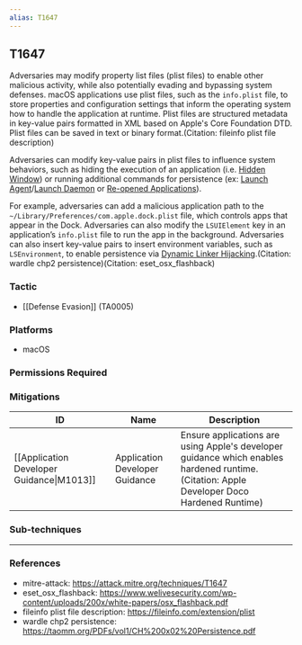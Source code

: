 ```yaml
---
alias: T1647
---
```


## T1647

Adversaries may modify property list files (plist files) to enable other malicious activity, while also potentially evading and bypassing system defenses. macOS applications use plist files, such as the <code>info.plist</code> file, to store properties and configuration settings that inform the operating system how to handle the application at runtime. Plist files are structured metadata in key-value pairs formatted in XML based on Apple's Core Foundation DTD. Plist files can be saved in text or binary format.(Citation: fileinfo plist file description) 

Adversaries can modify key-value pairs in plist files to influence system behaviors, such as hiding the execution of an application (i.e. [Hidden Window](https://attack.mitre.org/techniques/T1564/003)) or running additional commands for persistence (ex: [Launch Agent](https://attack.mitre.org/techniques/T1543/001)/[Launch Daemon](https://attack.mitre.org/techniques/T1543/004) or [Re-opened Applications](https://attack.mitre.org/techniques/T1547/007)).

For example, adversaries can add a malicious application path to the `~/Library/Preferences/com.apple.dock.plist` file, which controls apps that appear in the Dock. Adversaries can also modify the <code>LSUIElement</code> key in an application’s <code>info.plist</code> file  to run the app in the background. Adversaries can also insert key-value pairs to insert environment variables, such as <code>LSEnvironment</code>, to enable persistence via [Dynamic Linker Hijacking](https://attack.mitre.org/techniques/T1574/006).(Citation: wardle chp2 persistence)(Citation: eset_osx_flashback)


### Tactic
- [[Defense Evasion]] (TA0005)

### Platforms
- macOS

### Permissions Required

### Mitigations

| ID | Name | Description |
| --- | --- | --- |
| [[Application Developer Guidance\|M1013]] | Application Developer Guidance | Ensure applications are using Apple's developer guidance which enables hardened runtime.(Citation: Apple Developer Doco Hardened Runtime) |

### Sub-techniques


---
### References

- mitre-attack: https://attack.mitre.org/techniques/T1647
- eset_osx_flashback: https://www.welivesecurity.com/wp-content/uploads/200x/white-papers/osx_flashback.pdf
- fileinfo plist file description: https://fileinfo.com/extension/plist
- wardle chp2 persistence: https://taomm.org/PDFs/vol1/CH%200x02%20Persistence.pdf
